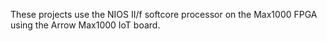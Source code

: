 These projects use the NIOS II/f softcore processor on the Max1000 FPGA using the Arrow Max1000 IoT board. 
